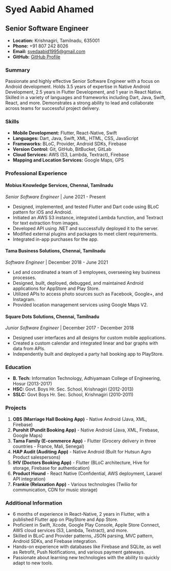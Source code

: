 # Syed Aabid Ahamed
## Senior Software Engineer

- **Location:** Krishnagiri, Tamilnadu, 635001
- **Phone:** +91 807 242 8026
- **Email:** syedaabid1995@gmail.com
- **GitHub:** [GitHub Profile](https://github.com/syedaabid1995)


### Summary
Passionate and highly effective Senior Software Engineer with a focus on Android development. Holds 3.5 years of expertise in Native Android Development, 2.5 years in Flutter Development, and 1 year in React Native. Skilled in a variety of languages and frameworks including Dart, Java, Swift, React, and more. Demonstrates a strong ability to lead and collaborate across teams for successful project delivery.

### Skills
- **Mobile Development:** Flutter, React-Native, Swift
- **Languages:** Dart, Java, Swift, XML, HTML, CSS, JavaScript
- **Frameworks:** BLoC, Provider, Android SDKs, Firebase
- **Version Control:** Git, GitHub, BitBucket, GitLab
- **Cloud Services:** AWS (S3, Lambda, Textract), Firebase
- **Mapping and Location Services:** Google Maps, GPS

### Professional Experience
#### Mobius Knowledge Services, Chennai, Tamilnadu
*Senior Software Engineer* | June 2021 - Present

- Designed, implemented, and tested Flutter and Dart code using BLoC pattern for iOS and Android.
- Initiated an AWS S3 instance, integrated Lambda function, and Textract for text extraction from images.
- Developed API using .NET and successfully deployed it to the server.
- Modified external plugins and packages to meet client requirements.
- Integrated in-app purchases for the app.

#### Tama Business Solutions, Chennai, Tamilnadu
*Software Engineer* | December 2018 - June 2021

- Led and coordinated a team of 3 employees, overseeing key business processes.
- Designed, built, deployed, debugged, and maintained Android applications for AppStore and Play Store.
- Utilized APIs to access photo sources such as Facebook, Google+, and Instagram.
- Provided location management services using Google Maps V2.

#### Square Dots Solutions, Chennai, Tamilnadu
*Junior Software Engineer* | December 2017 - December 2018

- Designed user interfaces and all designs for custom mobile applications.
- Created a custom calendar and integrated linear and bar graphs with data from APIs.
- Independently built and deployed a party hall booking app to PlayStore.

### Education
- **B. Tech:** Information Technology, Adhiyamaan College of Engineering, Hosur (2013-2017)
- **HSC:** Govt. Boys Hr. Sec. School, Krishnagiri (2012-2013)
- **SSLC:** Govt Boys Hr. Sec. School, Krishnagiri (2010-2011)

### Projects
1. **OBS (Marriage Hall Booking App)** - Native Android (Java, XML, Firebase)
2. **Purohit (Pundit Booking App)** - Native Android (Java, XML, Firebase, Google Maps)
3. **Tama Family (E-commerce App)** - Flutter (Grocery delivery in three countries - France, Mali, Senegal)
4. **HAP Audit (Auditing App)** - Native Android (Built for Hutsun Agro Product salespersons)
5. **IHV (Doctors Booking App)** - Flutter (BLoC architecture, Hive for storage, Firebase for authentication)
6. **Product Hound** - React Native (Confidential, AWS deployment, Laravel API integration)
7. **Frankie (Relaxation App)** - Various technologies (Twilio for communication, CDN for music storage)

### Additional Information
- 6 months of experience in React-Native, 2 years in Flutter, with a published Flutter app on PlayStore and App Store.
- Proficient in Swift, Xcode, Google Play Console, Apple Store Connect, AWS cloud services (S3, Lambda, Textract), and more.
- Skilled in BLoC and Provider patterns, JSON parsing, MVC pattern, Android SDKs, and Firebase integration.
- Hands-on experience with databases like Firebase and SQLite, as well as Retrofit, Push Notifications, and various payment gateways.
- Passionate about learning new technologies with the ability to quickly adapt to new tools.
